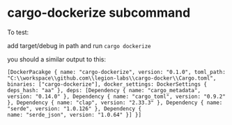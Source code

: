 # cargo-dockerize subcommand

To test:

add target/debug in path and run `cargo dockerize`

you should a similar output to this:

```
[DockerPacakge { name: "cargo-dockerize", version: "0.1.0", toml_path: "C:\\workspace\\github.com\\legion-labs\\cargo-docker\\Cargo.toml", binaries: ["cargo-dockerize"], docker_settings: DockerSettings { deps_hash: "aa" }, deps: [Dependency { name: "cargo_metadata", version: "0.14.0" }, Dependency { name: "cargo_toml", version: "0.9.2" }, Dependency { name: "clap", version: "2.33.3" }, Dependency { name: "serde", version: "1.0.126" }, Dependency { 
name: "serde_json", version: "1.0.64" }] }]
```